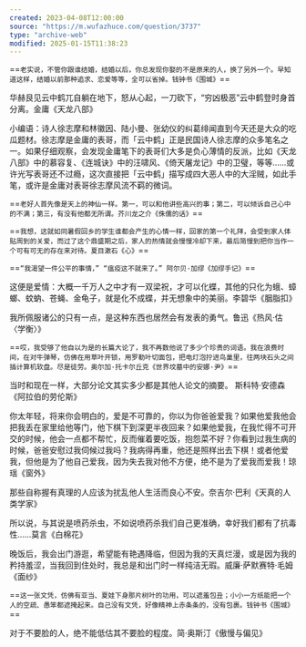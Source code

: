 ```yaml
---
created: 2023-04-08T12:00:00
source: "https://m.wufazhuce.com/question/3737"
type: "archive-web"
modified: 2025-01-15T11:38:23
---
```


==`老实说，不管你跟谁结婚，结婚以后，你总发现你娶的不是原来的人，换了另外一个。早知道这样，结婚以前那种追求、恋爱等等，全可以省掉。钱钟书《围城》`==

华赫艮见云中鹤兀自躺在地下，怒从心起，一刀砍下，“穷凶极恶”云中鹤登时身首分离。金庸《天龙八部》

小编语：诗人徐志摩和林徽因、陆小曼、张幼仪的纠葛绯闻直到今天还是大众的吃瓜题材。徐志摩是金庸的表哥，而「云中鹤」正是民国诗人徐志摩的众多笔名之一。如果仔细观察，会发现金庸笔下的表哥们大多是负心薄情的反派，比如《天龙八部》中的慕容复、《连城诀》中的汪啸风、《倚天屠龙记》中的卫璧，等等……或许光写表哥还不过瘾，这次直接把「云中鹤」描写成四大恶人中的大淫贼，如此手笔，或许是金庸对表哥徐志摩风流不羁的微词。

==`老好人首先像是天上的神仙一样。第一，可以和他讲些高兴的事；第二，可以倾诉自己心中的不满；第三，有没有他都无所谓。芥川龙之介《侏儒的话》`==

==`我想，这就如同暑假回乡的学生谁都会产生的心情一样，回家的第一个礼拜，会受到家人体贴周到的关爱，而过了这个鼎盛期之后，家人的热情就会慢慢冷却下来，最后简慢到把你当作一个可有可无的存在来对待。夏目漱石《心》`==

==`“我渴望一件公平的事情，” “瘟疫这不就来了。” 阿尔贝·加缪《加缪手记》`==

这便是爱情：大概一千万人之中才有一双梁祝，才可以化蝶，其他的只化为蛾、蟑螂、蚊蚋、苍蝇、金龟子，就是化不成蝶，并无想象中的美丽。李碧华《胭脂扣》

我所佩服诸公的只有一点，是这种东西也居然会有发表的勇气。鲁迅《热风·估〈学衡〉》

==`哎，我受够了他自以为是的长篇大论了，我不再数他说了多少个珍贵的词语。我在浪费时间，在对牛弹琴，仿佛在用草叶开锁，用罗勒叶切面包，把电灯泡拧进鸟巢里，往两块石头之间插计算机软盘。尽是徒劳。奥尔加·托卡尔丘克《世界坟墓中的安娜·尹》`==

当时和现在一样，大部分论文其实多少都是其他人论文的摘要。 斯科特·安德森《阿拉伯的劳伦斯》

你太年轻，将来你会明白的，爱是不可靠的，你以为你爸爸爱我？如果他爱我他会把我丢在家里给他等门，他下棋下到深更半夜回来？如果他爱我，在我忙得不可开交的时候，他会一点都不帮忙，反而催着要吃饭，抱怨菜不好？你看到过我生病的时候，爸爸安慰过我伺候过我吗？我病得再重，他还是照样出去下棋！或者他爱我，但他是为了他自己爱我，因为失去我对他不方便，绝不是为了爱我而爱我！琼瑶《窗外》

那些自称握有真理的人应该为扰乱他人生活而良心不安。奈吉尔·巴利《天真的人类学家》

所以说，与其说是喷药杀虫，不如说喷药杀我们自己更准确，幸好我们都有了抗毒性……莫言《白棉花》

晚饭后，我会出门游逛，希望能有艳遇降临，但因为我的天真烂漫，或是因为我的矜持羞涩，当我回到住处时，我总是和出门时一样纯洁无瑕。威廉·萨默赛特·毛姆《面纱》

==`这一张文凭，仿佛有亚当、夏娃下身那片树叶的功用，可以遮羞包丑；小小一方纸能把一个人的空疏、愚笨都遮掩起来。自己没有文凭，好像精神上赤条条的，没有包裹。钱钟书《围城》`==

对于不要脸的人，绝不能低估其不要脸的程度。简·奥斯汀《傲慢与偏见》

